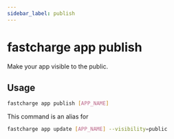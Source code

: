 ```yaml
---
sidebar_label: publish
---
```


# fastcharge app publish

Make your app visible to the public.


## Usage

```bash
fastcharge app publish [APP_NAME]
```

This command is an alias for 

```bash
fastcharge app update [APP_NAME] --visibility=public
```
